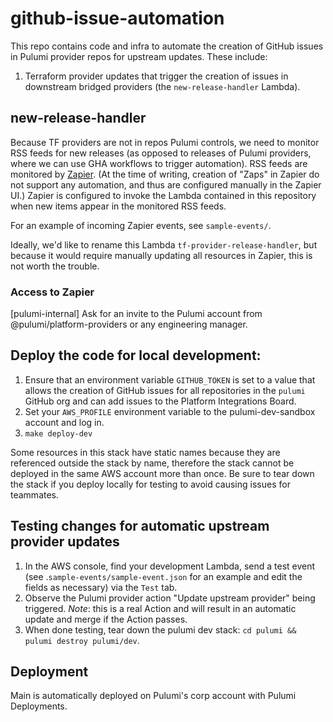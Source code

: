 # github-issue-automation

This repo contains code and infra to automate the creation of GitHub issues in Pulumi provider repos for upstream updates. 
These include:

1. Terraform provider updates that trigger the creation of issues in downstream bridged providers (the `new-release-handler` Lambda).

## new-release-handler

Because TF providers are not in repos Pulumi controls, we need to monitor RSS feeds for new releases (as opposed to releases of Pulumi providers, where we can use GHA workflows to trigger automation). 
RSS feeds are monitored by [Zapier](https://zapier.com/app). 
(At the time of writing, creation of "Zaps" in Zapier do not support any automation, and thus are configured manually in the Zapier UI.) 
Zapier is configured to invoke the Lambda contained in this repository when new items appear in the monitored RSS feeds.

For an example of incoming Zapier events, see `sample-events/`. 

Ideally, we'd like to rename this Lambda `tf-provider-release-handler`, but because it would require manually updating all resources in Zapier, this is not worth the trouble.

### Access to Zapier

[pulumi-internal] Ask for an invite to the Pulumi account from @pulumi/platform-providers or any engineering manager.

## Deploy the code for local development:

1. Ensure that an environment variable `GITHUB_TOKEN` is set to a value that allows the creation of GitHub issues for all repositories in the `pulumi` GitHub org and can add issues to the Platform Integrations Board.
1. Set your `AWS_PROFILE` environment variable to the pulumi-dev-sandbox account and log in.
1. `make deploy-dev`

Some resources in this stack have static names because they are referenced outside the stack by name, therefore the stack cannot be deployed in the same AWS account more than once. 
Be sure to tear down the stack if you deploy locally for testing to avoid causing issues for teammates.

## Testing changes for automatic upstream provider updates

1. In the AWS console, find your development Lambda, send a test event (see .`sample-events/sample-event.json` for an example and edit the fields as necessary) via the `Test` tab.
1. Observe the Pulumi provider action "Update upstream provider" being triggered. *Note*: this is a real Action and will result in an automatic update and merge if the Action passes.
1. When done testing, tear down the pulumi dev stack: `cd pulumi && pulumi destroy pulumi/dev`.

## Deployment

Main is automatically deployed on Pulumi's corp account with Pulumi Deployments.
